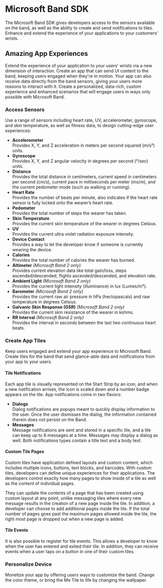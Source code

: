 # Microsoft Band SDK

The Microsoft Band SDK gives developers access to the sensors available on the 
band, as well as the ability to create and send notifications to tiles. Enhance 
and extend the experience of your applications to your customers' wrists.

## Amazing App Experiences
Extend the experience of your application to your users' wrists via a new 
dimension of interaction. Create an app that can send UI content to the band, 
keeping users engaged when they're in motion. Your app can also receive data 
directly from the band sensors, giving your users more reasons to interact 
with it. Create a personalized, data-rich, custom experience and enhanced 
scenarios that will engage users in ways only possible with Microsoft Band.

### Access Sensors
Use a range of sensors including heart rate, UV, accelerometer, gyroscope, and 
skin temperature, as well as fitness data, to design cutting-edge user 
experiences:

 - **Accelerometer**  
   Provides X, Y, and Z acceleration in meters per second squared (m/s²) units.
 - **Gyroscope**  
   Provides X, Y, and Z angular velocity in degrees per second (°/sec) units.
 - **Distance**  
   Provides the total distance in centimeters, current speed in centimeters 
   per second (cm/s), current pace in milliseconds per meter (ms/m), and 
   the current pedometer mode (such as walking or running).
 - **Heart Rate**  
   Provides the number of beats per minute, also indicates if the heart rate 
   sensor is fully locked onto the wearer’s heart rate.
 - **Pedometer**  
   Provides the total number of steps the wearer has taken.
 - **Skin Temperature**  
   Provides the current skin temperature of the wearer in degrees Celsius.
 - **UV**  
   Provides the current ultra violet radiation exposure intensity.
 - **Device Contact**  
   Provides a way to let the developer know if someone is currently wearing 
   the device.
 - **Calories**  
   Provides the total number of calories the wearer has burned.
 - **Altimeter** _(Microsoft Band 2 only)_  
   Provides current elevation data like total gain/loss, steps 
   ascended/descended, flights ascended/descended, and elevation rate. 
 - **Ambient Light** _(Microsoft Band 2 only)_  
   Provides the current light intensity (illuminance) in lux (Lumes/m²).
 - **Barometer** _(Microsoft Band 2 only)_  
   Provides the current raw air pressure in hPa (hectopascals) and raw 
   temperature in degrees Celsius.
 - **Galvanic Skin Response (GSR)** _(Microsoft Band 2 only)_  
   Provides the current skin resistance of the wearer in kohms. 
 - **RR Interval** _(Microsoft Band 2 only)_  
   Provides the interval in seconds between the last two continuous heart beats. 

### Create App Tiles
Keep users engaged and extend your app experience to Microsoft Band. Create 
tiles for the band that send glance-able data and notifications from your app 
to your users.

#### Tile Notifications

Each app tile is visually represented on the Start Strip by an icon, and when a 
new notification arrives, the icon is scaled down and a number badge appears on 
the tile. App notifications come in two flavors:

 - **Dialogs**  
   Dialog notifications are popups meant to quickly display information to the 
   user. Once the user dismisses the dialog, the information contained therein 
   does not persist on the Band.
 - **Messages**  
   Message notifications are sent and stored in a specific tile, and a tile can 
   keep up to 8 messages at a time. Messages may display a dialog as well.
   Both notifications types contain a title text and a body text.

#### Custom Tile Pages

Custom tiles have application defined layouts and custom content, which includes 
multiple icons, buttons, text blocks, and barcodes. With custom tiles, developers
can define unique experiences for their applications. The developers control 
exactly how many pages to show inside of a tile as well as the content of 
individual pages. 

They can update the contents of a page that has been created using custom layout
at any point, unlike messaging tiles where every new message results in the 
creation of a new page inside the tile. In addition, a developer can choose to 
add additional pages inside the tile. If the total number of pages goes past the 
maximum pages allowed inside the tile, the right most page is dropped out when a 
new page is added.

#### Tile Events

It is also possible to register for tile events. This allows a developer to know
when the user has entered and exited their tile. In addition, they can receive 
events when a user taps on a button in one of their custom tiles.

### Personalize Device
Monetize your app by offering users ways to customize the band. Change the color 
theme, or bring the Me Tile to life by changing the wallpaper.

[1]:http://developer.microsoftband.com/
[2]:https://cdn.rawgit.com/mattleibow/Microsoft-Band-SDK-Bindings/v1.3.6/Images/capabilities.png
